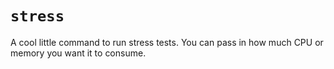 # `stress`
A cool little command to run stress tests. You can pass in how much CPU or memory you want it to consume.
